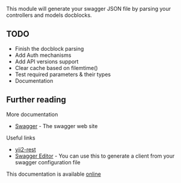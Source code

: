 This module will generate your swagger JSON file by parsing your controllers and models docblocks.

TODO
----

* Finish the docblock parsing
* Add Auth mechanisms
* Add API versions support
* Clear cache based on filemtime()
* Test required parameters & their types
* Documentation

Further reading
---------------

More documentation

- [Swagger](http://swagger.io/) - The swagger web site

Useful links

- [yii2-rest](http://www.yiiframework.com/doc-2.0/guide-rest-quick-start.html)
- [Swagger Editor](http://editor.swagger.io/) - You can use this to generate a client from your swagger configuration file

This documentation is available [online](http://machour.idk.tn/yii/machour/yii2-swagger-api)
